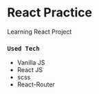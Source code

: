 # React Practice

Learning React Project

### `Used Tech`
- Vanilla JS
- React JS
- scss
- React-Router
